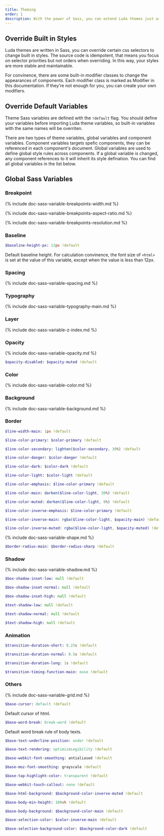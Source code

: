 ```yaml
---
title: Theming
order: 1
description: With the power of Sass, you can extend Luda themes just as you wish.
---
```


## Override Built in Styles

Luda themes are written in Sass,
you can override certain css selectors to change built in styles.
The source code is idempotent, that means you focus on selector priorities
but not orders when overriding.
In this way, your styles are more stable and maintainable.

For convinence, there are some built-in modifier classes
to change the appearances of components.
Each modifier class is marked as
<span class="badge bc-dark">Modifier</span> in this documentation.
If they're not enough for you, you can create your own modifiers.

## Override Default Variables

Theme Sass variables are defined with the `!default` flag.
You should define your variables before importing Luda theme variables,
so built-in variables with the same names will be overriten.

There are two types of theme variables, global variables and component variables.
Component variables targets spefic components,
they can be referenced in each component's document.
Global variables are used to define global style rules across components.
If a global variable is changed, any component references to it
will inherit its style defination.
You can find all global variables in the list below.

## Global Sass Variables

### Breakpoint

{% include doc-sass-variable-breakpoints-width.md %}

{% include doc-sass-variable-breakpoints-aspect-ratio.md %}

{% include doc-sass-variable-breakpoints-resolution.md %}

### Baseline

``` sass
$baseline-height-px: 12px !default
```

Default baseline height. For calculation convinence,
the font size of `<html>` is set at the value of this variable,
except when the value is less than 12px.

### Spacing

{% include doc-sass-variable-spacing.md %}

### Typography

{% include doc-sass-variable-typography-main.md %}

### Layer

{% include doc-sass-variable-z-index.md %}

### Opacity

{% include doc-sass-variable-opacity.md %}

``` sass
$opacity-disabled: $opacity-muted !default
```

### Color

{% include doc-sass-variable-color.md %}

### Background

{% include doc-sass-variable-background.md %}

### Border

``` sass
$line-width-main: 1px !default
```

``` sass
$line-color-primary: $color-primary !default
```

``` sass
$line-color-secondary: lighten($color-secondary, 30%) !default
```

``` sass
$line-color-danger: $color-danger !default
```

``` sass
$line-color-dark: $color-dark !default
```

``` sass
$line-color-light: $color-light !default
```

``` sass
$line-color-emphasis: $line-color-primary !default
```

``` sass
$line-color-main: darken($line-color-light, 30%) !default
```

``` sass
$line-color-muted: darken($line-color-light, 8%) !default
```

``` sass
$line-color-inverse-emphasis: $line-color-primary !default
```

``` sass
$line-color-inverse-main: rgba($line-color-light, $opacity-main) !default
```

``` sass
$line-color-inverse-muted: rgba($line-color-light, $opacity-muted) !default
```

{% include doc-sass-variable-shape.md %}

``` sass
$border-radius-main: $border-radius-sharp !default
```

### Shadow

{% include doc-sass-variable-shadow.md %}

``` sass
$box-shadow-inset-low: null !default
```

``` sass
$box-shadow-inset-normal: null !default
```

``` sass
$box-shadow-inset-high: null !default
```

``` sass
$text-shadow-low: null !default
```

``` sass
$text-shadow-normal: null !default
```

``` sass
$text-shadow-high: null !default
```

### Animation

``` sass
$transition-duration-short: 0.25s !default
```

``` sass
$transition-duration-normal: 0.5s !default
```

``` sass
$transition-duration-long: 1s !default
```

``` sass
$transition-timing-function-main: ease !default
```

### Others

{% include doc-sass-variable-grid.md %}

``` sass
$base-cursor: default !default
```

Default cursor of html.

``` sass
$base-word-break: break-word !default
```

Default word break rule of body texts.

``` sass
$base-text-underline-position: under !default
```

``` sass
$base-text-rendering: optimizeLegibility !default
```

``` sass
$base-webkit-font-smoothing: antialiased !default
```

``` sass
$base-moz-font-smoothing: grayscale !default
```

``` sass
$base-tap-highlight-color: transparent !default
```

``` sass
$base-webkit-touch-callout: none !default
```

``` sass
$base-html-background: $background-color-inverse-muted !default
```

``` sass
$base-body-min-height: 100vh !default
```

``` sass
$base-body-background: $background-color-main !default
```

``` sass
$base-selection-color: $color-inverse-main !default
```

``` sass
$base-selection-background-color: $background-color-dark !default
```